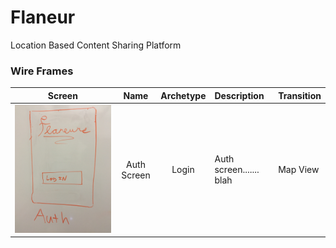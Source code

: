 # Flaneur
Location Based Content Sharing Platform

### Wire Frames

| Screen  | Name | Archetype | Description | Transition |
| ------------- | :---: | :---: | :---  | :---  |
| ![auth](/wireframes/wireframe_auth.jpg) | Auth Screen | Login | Auth screen....... blah  | Map View |

